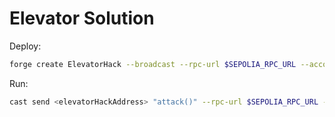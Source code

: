 # Elevator Solution

Deploy:

```bash
forge create ElevatorHack --broadcast --rpc-url $SEPOLIA_RPC_URL --account sepoliaKey --constructor-args <instanceAddress>
```

Run:

```bash
cast send <elevatorHackAddress> "attack()" --rpc-url $SEPOLIA_RPC_URL --account sepoliaKey
```
